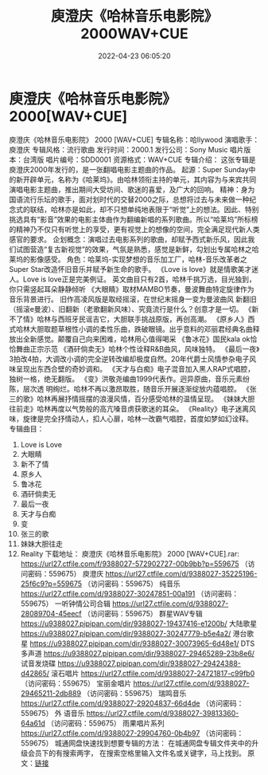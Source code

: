 ﻿---
title: 庾澄庆《哈林音乐电影院》2000WAV+CUE
date: 2022-04-23 06:05:20
categories: WAV车载音乐、镜像
tags: 国语流行
---
# 庾澄庆《哈林音乐电影院》2000[WAV+CUE]

庾澄庆《哈林音乐电影院》 2000
[WAV+CUE]
专辑名称：哈llywood
演唱歌手：庾澄庆
专辑风格：流行歌曲
发行时间：2000.1
发行公司：Sony Music
唱片版本：台湾版
唱片编号：SDD0001
资源格式：WAV+CUE
专辑介绍：
这张专辑是庾澄庆2000年发行的，是一张翻唱电影主题曲的作品。
起源：Super
Sunday中的新开辟单元，名称为《哈莱坞》。由哈林领衔主持的单元，其内容为与来宾共同演唱电影主题曲，推出期间大受坊间、歌迷的喜爱，及广大的回响。
精神：身为国语流行乐坛的歌手，面对划时代的交替2000之际，总想将过去与未来做一种纪念式的联结，哈林亦是如此，却不只想单纯地表限于“听觉”上的想法。因此、特别挑选具有“影音”效果的电影主体曲作为翻编新唱的系列歌曲。所以“哈莱坞”所标榜的精神乃不仅只有听觉上的享受，更有视觉上的想像的空间，完全满足现代新人类感官的要求。
企划概念：演唱过去电影系列的歌曲，却赋予西式新乐风，因此我们试图营造“复古新视觉”的效果，气氛是熟悉，感觉是新鲜，勾划出专属哈林之哈莱坞的影像感受。
角色：哈莱坞-实现梦想的音乐加工厂，哈林-音乐改革者之Super
Star改造怀旧音乐并赋予新生命的歌手。
《Love is love》就是情歌美才迷人。Love is
love正是完美例证。 英文曲目只有2首，哈林千挑万选，目光独到，你只需竖起耳朵静静倾听
《大眼睛》取材MAMBO节奏，曼波舞曲特定旋律作为音乐背景进行。
旧作高凌风版是取经摇滚，在世纪末摇身一变为曼波曲风
新翻旧（摇滚e曼波）、旧翻新（老歌翻新风味）、究竟流行是什么？创意才是一切。
《新不了情》哈林与西班牙民谣吉它，大胆联手挑战原版，再创高潮。
《原乡人》西式哈林大胆取题草根性小调的柔性乐曲，跌破眼镜。出乎意料的邓丽君经典名曲释放出全新感觉。颠覆自己向来困难，哈林用心值得喝采
《鲁冰花》国民kala
ok恰恰舞曲正宗示范
《酒矸倘卖无》哈林个性诠释R&B曲风，风味独特。
《最后一夜》3拍改4拍，大调改小调的完全逆转改编却极度自然。20年代爵士风情参杂电子风味呈现出东西合壁的奇妙调和。
《天才与白痴》电子混音加入黑人RAP式唱腔，独树一格，绝无翻版。
《变》洪敬尧编曲1999代表作。迥异原曲，音乐元素纷陈，层次透
明绚烂。哈林不再以激昂取胜，随音乐开展逐渐绽放内蕴唱腔。
《张三的歌》哈林再展抒情摇摆的浪漫风情，百分感受哈林的温情呈现。
《妹妹大胆往前走》哈林再度以气势般的高亢嗓音虏获歌迷的耳朵。
《Reality》电子迷离风味，旋律是完全抒情动人，扣人心扉，哈林一改霸气唱腔，首度如梦如幻诠释。
专辑曲目：
01. Love is Love
02. 大眼睛
03. 新不了情
04. 原乡人
05. 鲁冰花
06. 酒矸倘卖无
07. 最后一夜
08. 天才与白痴
09. 变
10. 张三的歌
11. 妹妹大胆往走
12. Reality
下载地址：
庾澄庆《哈林音乐电影院》 2000 [WAV+CUE].rar: https://url27.ctfile.com/f/9388027-572902727-00b9bb?p=559675
（访问密码：559675）
庾澄庆
https://url27.ctfile.com/d/9388027-35225196-25f6c9?p=559675
（访问密码：559675）
纯音乐
https://url27.ctfile.com/d/9388027-30247851-00a191
（访问密码：559675）
一听钟情公司合辑
https://url27.ctfile.com/d/9388027-28089704-45eecf
（访问密码：559675）
群星WAV专辑
https://u9388027.pipipan.com/dir/9388027-19437416-e1200b/
大陆歌星
https://u9388027.pipipan.com/dir/9388027-30247779-b5e4a2/
港台歌星
https://u9388027.pipipan.com/dir/9388027-30073965-6d48e1/
DTS多声道
https://u9388027.pipipan.com/dir/9388027-29465289-23b8e6/
试音发烧碟
https://u9388027.pipipan.com/dir/9388027-29424388-d42865/
滚石唱片
https://url27.ctfile.com/d/9388027-24721817-c99fb0
（访问密码：559675）
宝丽金唱片
https://url27.ctfile.com/d/9388027-29465211-2db889
（访问密码：559675）
瑞鸣音乐
https://url27.ctfile.com/d/9388027-29204837-66d4de
（访问密码：559675）
外
语音乐
https://url27.ctfile.com/d/9388027-39813360-64a61d
（访问密码：559675）
雨果唱片系列
https://url27.ctfile.com/d/9388027-29904760-0b4b97
（访问密码：559675）
城通网盘快速找到想要专辑的方法：
在城通网盘专辑文件夹中的升级会员下的有搜索两字，
在搜索空格里输入文件名或关键字，马上找到。
原文：[链接](https://blog.sina.com.cn/s/blog_1647c7e7601030wt4.html)